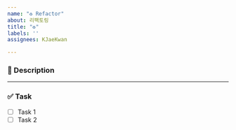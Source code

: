 ```yaml
---
name: "♻️ Refactor"
about: 리팩토링
title: "♻️"
labels: ''
assignees: KJaeKwan

---
```


### 📌 Description


---

### ✅ Task
- [ ] Task 1
- [ ] Task 2
